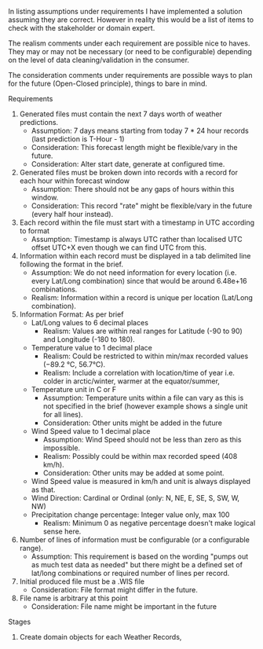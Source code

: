 In listing assumptions under requirements I have implemented a solution assuming they are correct. However in reality this would be a list of items to check with the stakeholder or domain expert.

The realism comments under each requirement are possible nice to haves. They may or may not be necessary (or need to be configurable) depending on the level of data cleaning/validation in the consumer. 

The consideration comments under requirements are possible ways to plan for the future (Open-Closed principle), things to bare in mind.

Requirements
1. Generated files must contain the next 7 days worth of weather predictions.
    - Assumption: 7 days means starting from today 7 * 24 hour records (last prediction is T-Hour - 1)
    - Consideration: This forecast length might be flexible/vary in the future.
    - Consideration: Alter start date, generate at configured time.
2. Generated files must be broken down into records with a record for each hour within forecast window
    - Assumption: There should not be any gaps of hours within this window. 
    - Consideration: This record "rate" might be flexible/vary in the future (every half hour instead).
3. Each record within the file must start with a timestamp in UTC according to format
    - Assumption: Timestamp is always UTC rather than localised UTC offset UTC+X even though we can find UTC from this.
3. Information within each record must be displayed in a tab delimited line following the format in the brief.
    - Assumption: We do not need information for every location (i.e. every Lat/Long combination) since that would be around 6.48e+16 combinations.
    - Realism: Information within a record is unique per location (Lat/Long combination).
4. Information Format: As per brief
    - Lat/Long values to 6 decimal places
        - Realism: Values are within real ranges for Latitude (-90 to 90) and Longitude (-180 to 180).
    - Temperature value to 1 decimal place
        - Realism: Could be restricted to within min/max recorded values (−89.2 °C, 56.7°C).
        - Realism: Include a correlation with location/time of year i.e. colder in arctic/winter, warmer at the equator/summer,
    - Temperature unit in C or F
        - Assumption: Temperature units within a file can vary as this is not specified in the brief (however example shows a single unit for all lines).
        - Consideration: Other units might be added in the future
    - Wind Speed value to 1 decimal place
        - Assumption: Wind Speed should not be less than zero as this impossible. 
        - Realism: Possibly could be within max recorded speed (408 km/h). 
        - Consideration: Other units may be added at some point.
    - Wind Speed value is measured in km/h and unit is always displayed as that.
    - Wind Direction: Cardinal or Ordinal (only: N, NE, E, SE, S, SW, W, NW)
    - Precipitation change percentage: Integer value only, max 100
        - Realism: Minimum 0 as negative percentage doesn't make logical sense here.
5. Number of lines of information must be configurable (or a configurable range).
    - Assumption: This requirement is based on the wording "pumps out as much test data as needed" but there might be a defined set of lat/long combinations or required number of lines per record.
6. Initial produced file must be a .WIS file
    - Consideration: File format might differ in the future. 
7. File name is arbitrary at this point
    - Consideration: File name might be important in the future

Stages
1. Create domain objects for each Weather Records, 